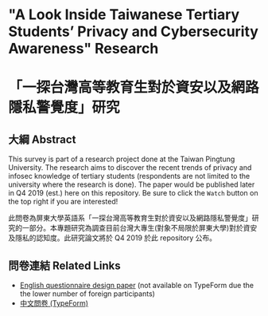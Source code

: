 # "A Look Inside Taiwanese Tertiary Students’ Privacy and Cybersecurity Awareness" Research
# 「一探台灣高等教育生對於資安以及網路隱私警覺度」研究

## 大綱 Abstract

This survey is part of a research project done at the Taiwan Pingtung University. The research aims to discover the recent trends of privacy and infosec knowledge of tertiary students (respondents are not limited to the university where the research is done). The paper would be published later in Q4 2019 (est.) here on this repository. Be sure to click the `Watch` button on the top right if you are interested!

此問卷為屏東大學英語系「一探台灣高等教育生對於資安以及網路隱私警覺度」研究的一部分。本專題研究為調查目前台灣大專生(對象不局限於屏東大學)對於資安及隱私的認知度。此研究論文將於 Q4 2019 於此 repository 公布。

## 問卷連結 Related Links

* [English questionnaire design paper](https://1drv.ms/w/s!AjOrJMOIR6BMicFB-ZPToQX6oBltag) (not available on TypeForm due the the lower number of foreign participants)
* [中文問卷 (TypeForm)](https://survey.stillu.cc)
